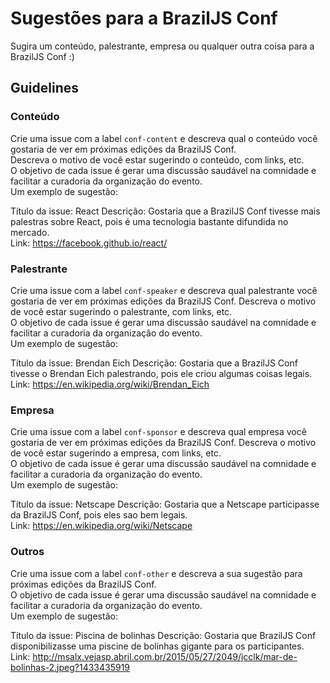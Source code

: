 # Sugestões para a BrazilJS Conf
Sugira um conteúdo, palestrante, empresa ou qualquer outra coisa para a BrazilJS Conf :)

## Guidelines

### Conteúdo
Crie uma issue com a label `conf-content` e descreva qual o conteúdo você gostaria de ver em próximas edições da BrazilJS Conf.  
Descreva o motivo de você estar sugerindo o conteúdo, com links, etc.  
O objetivo de cada issue é gerar uma discussão saudável na comnidade e facilitar a curadoria da organização do evento.  
Um exemplo de sugestão:  
>
Título da issue: React
Descrição: Gostaria que a BrazilJS Conf tivesse mais palestras sobre React, pois é uma tecnologia bastante difundida no mercado.  
Link: https://facebook.github.io/react/


### Palestrante
Crie uma issue com a label `conf-speaker` e descreva qual palestrante você gostaria de ver em próximas edições da BrazilJS Conf.  Descreva o motivo de você estar sugerindo o palestrante, com links, etc.  
O objetivo de cada issue é gerar uma discussão saudável na comnidade e facilitar a curadoria da organização do evento.  
Um exemplo de sugestão:  
>
Título da issue: Brendan Eich
Descrição: Gostaria que a BrazilJS Conf tivesse o Brendan Eich palestrando, pois ele criou algumas coisas legais.  
Link: https://en.wikipedia.org/wiki/Brendan_Eich


### Empresa
Crie uma issue com a label `conf-sponsor` e descreva qual empresa você gostaria de ver em próximas edições da BrazilJS Conf.  Descreva o motivo de você estar sugerindo a empresa, com links, etc.  
O objetivo de cada issue é gerar uma discussão saudável na comnidade e facilitar a curadoria da organização do evento.  
Um exemplo de sugestão:  
>
Título da issue: Netscape
Descrição: Gostaria que a Netscape participasse da BrazilJS Conf, pois eles sao bem legais.  
Link: https://en.wikipedia.org/wiki/Netscape


### Outros
Crie uma issue com a label `conf-other` e descreva a sua sugestão para próximas edições da BrazilJS Conf.   
O objetivo de cada issue é gerar uma discussão saudável na comnidade e facilitar a curadoria da organização do evento.  
Um exemplo de sugestão:  
>
Título da issue: Piscina de bolinhas
Descrição: Gostaria que BrazilJS Conf disponibilizasse uma piscine de bolinhas gigante para os participantes.  
Link: http://msalx.vejasp.abril.com.br/2015/05/27/2049/jcclk/mar-de-bolinhas-2.jpeg?1433435919

